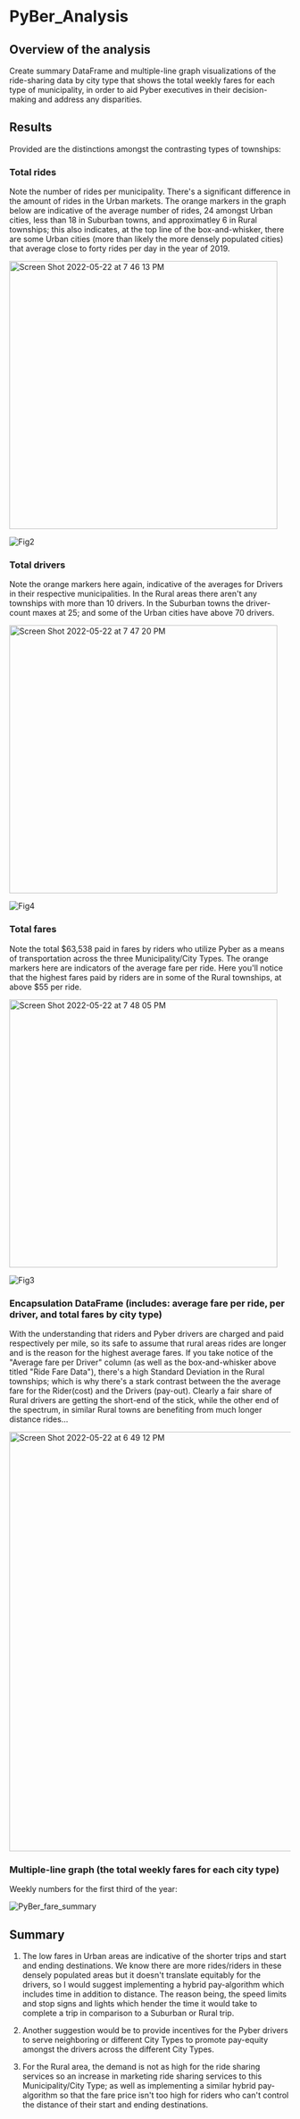# PyBer_Analysis

## Overview of the analysis

Create summary DataFrame and multiple-line graph visualizations of the ride-sharing data by city type that shows the total weekly fares for each type of municipality, in order to aid Pyber executives in their decision-making and address any disparities.

## Results

Provided are the distinctions amongst the contrasting types of townships:

### Total rides

Note the number of rides per municipality. There's a significant difference in the amount of rides in the Urban markets. The orange markers in the graph below are indicative of the average number of rides, 24 amongst Urban cities, less than 18 in Suburban towns, and approximatley 6 in Rural townships; this also indicates, at the top line of the box-and-whisker, there are some Urban cities (more than likely the more densely populated cities) that average close to forty rides per day in the year of 2019.

<img width="480" alt="Screen Shot 2022-05-22 at 7 46 13 PM" src="https://user-images.githubusercontent.com/100239100/169721242-f18b097a-5766-46c7-a56f-83855e399038.png">

![Fig2](https://user-images.githubusercontent.com/100239100/169722990-0d7ceac4-7436-4378-be52-791dd396ad05.png)


### Total drivers

Note the orange markers here again, indicative of the averages for Drivers in their respective municipalities. In the Rural areas there aren't any townships with more than 10 drivers. In the Suburban towns the driver-count maxes at 25; and some of the Urban cities have above 70 drivers.

<img width="480" alt="Screen Shot 2022-05-22 at 7 47 20 PM" src="https://user-images.githubusercontent.com/100239100/169721280-99127a0f-3cc1-4982-a5b4-9fd3890182af.png">

![Fig4](https://user-images.githubusercontent.com/100239100/169723028-e0403486-52cc-4a66-b019-55ede726cdc2.png)


### Total fares

Note the total $63,538 paid in fares by riders who utilize Pyber as a means of transportation across the three Municipality/City Types. The orange markers here are indicators of the average fare per ride. Here you'll notice that the highest fares paid by riders are in some of the Rural townships, at above $55 per ride.

<img width="480" alt="Screen Shot 2022-05-22 at 7 48 05 PM" src="https://user-images.githubusercontent.com/100239100/169721313-194a7cda-7f38-4f29-8d53-bd1540253247.png">

![Fig3](https://user-images.githubusercontent.com/100239100/169723030-08293a62-0cd6-4eb5-8e5a-13a293302d3f.png)



### Encapsulation DataFrame (includes: average fare per ride, per driver, and total fares by city type)

With the understanding that riders and Pyber drivers are charged and paid respectively per mile, so its safe to assume that rural areas rides are longer and is the reason for the highest average fares. If you take notice of the "Average fare per Driver" column (as well as the box-and-whisker above titled "Ride Fare Data"), there's a high Standard Deviation in the Rural townships; which is why there's a stark contrast between the the average fare for the Rider(cost) and the Drivers (pay-out). Clearly a fair share of Rural drivers are getting the short-end of the stick, while the other end of the spectrum, in similar Rural towns are benefiting from much longer distance rides...

<img width="751" alt="Screen Shot 2022-05-22 at 6 49 12 PM" src="https://user-images.githubusercontent.com/100239100/169719283-ca690363-3f2d-402f-af88-8a780e95a7c1.png">


 ### Multiple-line graph (the total weekly fares for each city type)
 
 Weekly numbers for the first third of the year:

![PyBer_fare_summary](https://user-images.githubusercontent.com/100239100/169723624-e87b2df2-7f49-4664-be1f-6734894018f9.png)


## Summary

1. The low fares in Urban areas are indicative of the shorter trips and start and ending destinations. We know there are more rides/riders in these densely populated areas but it doesn't translate equitably for the drivers, so I would suggest implementing a hybrid pay-algorithm which includes time in addition to distance. The reason being, the speed limits and stop signs and lights which hender the time it would take to complete a trip in comparison to a Suburban or Rural trip. 

2. Another suggestion would be to provide incentives for the Pyber drivers to serve neighboring or different City Types to promote pay-equity amongst the drivers across the different City Types.

3. For the Rural area, the demand is not as high for the ride sharing services so an increase in marketing ride sharing services to this Municipality/City Type; as well as implementing a similar hybrid pay-algorithm so that the fare price isn't too high for riders who can't control the distance of their start and ending destinations.
